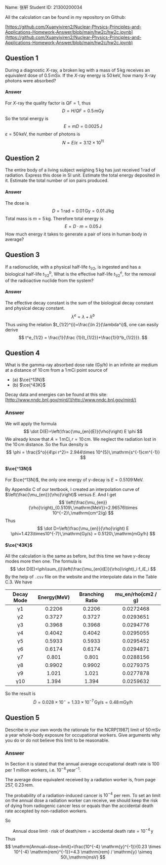 Name: 张轩
Student ID: 21300200034

All the calculation can be found in my repository on Github:

[https://github.com/Xuanyiyiren2/Nuclear-Physics-Principles-and-Applications-Homework-Answer/blob/main/hw2c/hw2c.ipynb](https://github.com/Xuanyiyiren2/Nuclear-Physics-Principles-and-Applications-Homework-Answer/blob/main/hw2c/hw2c.ipynb)

## Question 1

During a diagnostic $X$-ray, a broken leg with a mass of $5\,\mathrm{kg}$ receives an equivalent dose of $0.5\,\mathrm{mSv}$. If the $X$-ray energy is $50\,\mathrm{keV}$, how many X-ray photons were absorbed?

#### Answer

For $X$-ray the quality factor is $QF=1$, thus
$$
D = H/QF = 0.5 \,\mathrm{mGy}
$$
So the total energy is
$$
E = mD = 0.0025\,\mathrm{J}
$$
$\varepsilon = 50\,\mathrm{keV}$, the number of photons is
$$
N = E/\varepsilon = 3.12\times 10^{11}
$$

## Question 2

The entire body of a living subject weighing $5\,\mathrm{kg}$ has just received $1\,\mathrm{rad}$ of radiation. Express this dose in $\mathrm{SI}$ unit. Estimate the total energy deposited in it. Estimate the total number of ion pairs produced. 

#### Answer

The dose is
$$
D=1\,\mathrm{rad}=0.01\,\mathrm{Gy}=0.01\,\mathrm{J/kg}
$$
Total mass is $m=5\,\mathrm{kg}$. Therefore total energy is
$$
E = D\cdot m=0.05\,\mathrm{J}
$$
How much energy it takes to generate a pair of ions in human body in average?


## Question 3

If a radionuclide, with a physical half-life $t_{1/2}$, is ingested and has a biological half-life $t^b_{1/2}$, What is the effective half-life $t^e_{1/2}$, for the removal of the radioactive nuclide from the system?

#### Answer

The effective decay constant is the sum of the biological decay constant and physical decay constant.
$$
\lambda^e=\lambda+\lambda^b
$$
Thus using the relation $t_{1/2}^{i}=\frac{\ln 2}{\lambda^i}$, one can easily derive
$$
t^e_{1/2} = \frac{1}{\frac {1}{t_{1/2}}+\frac{1}{t^b_{1/2}}}.
$$

## Question 4

What is the gamma-ray absorbed dose rate ($\mathrm{Gy/h}$) in an infinite air medium at a distance of $10\,\mathrm{cm}$ from a $1\,\mathrm{mCi}$ point source of  

- (a) $\ce{^13N}$
- (b) $\ce{^43K}$

Decay data and energies can be found at this site:  [http://www.nndc.bnl.gov/mird/](http://www.nndc.bnl.gov/mird/)

### Answer

We will apply the formula
$$
\dot D(E)=\left(\frac{\mu_{en}(E)}{\rho}\right) E \phi
$$
We already know that $A = 1\,\mathrm{mCi},r = 10\,\mathrm{cm}$. We neglect the radiation lost in the $10\,\mathrm{cm}$ distance. So the flux density is
$$
\phi = \frac{S^o}{4\pi r^2}= 2.944\times 10^{5}\,\mathrm{s^{-1}cm^{-1}}
$$

#### $\ce{^13N}$

For $\ce{^13N}$, the only one energy of $\gamma$-decay is $E=0.5109\,\mathrm{MeV}$.

By Appendix C of our textbook, I created an interpolation curve of $\left(\frac{\mu_{en}}{\rho}\right)$ versus $E$. And I get
$$
\left(\frac{\mu_{en}}{\rho}\right)_{0.5109\,\mathrm{MeV}}=2.96576\times 10^{−2}\,\mathrm{cm^2/g}
$$
Thus 
$$
\dot D=\left(\frac{\mu_{en}}{\rho}\right) E \phi=1.423\times10^{-7}\,\mathrm{Gy/s} = 0.5120\,\mathrm{mGy/h}
$$

#### $\ce{^43K}$

All the calculation is the same as before, but this time we have $\gamma$-decay modes more then one. The formula is
$$
\dot D(E)=\phi\sum_{i}\left(\frac{\mu_{en}(E)}{\rho}\right)_i f_iE_i 
$$
By the help of `.csv` file on the website and the interpolate data in the Table C.3. We have

| Decay Mode | Energy(MeV) | Branching Ratio | mu_en/rho(cm2 / g) |
| :--------: | :---------: | :-------------: | :----------------: |
|     γ1     |   0.2206    |     0.2206      |     0.0272468      |
|     γ2     |   0.3727    |     0.3727      |     0.0293651      |
|     γ3     |   0.3968    |     0.3968      |     0.0294776      |
|     γ4     |   0.4042    |     0.4042      |     0.0295055      |
|     γ5     |   0.5933    |     0.5933      |     0.0295452      |
|     γ6     |   0.6174    |     0.6174      |     0.0294871      |
|     γ7     |    0.801    |      0.801      |     0.0288156      |
|     γ8     |   0.9902    |     0.9902      |     0.0279375      |
|     γ9     |    1.021    |      1.021      |     0.0277878      |
|    γ10     |    1.394    |      1.394      |     0.0259632      |

So the result is
$$
\dot D = 0.028\times 10^{-} = 1.33\times 10^{-7}\,\mathrm{Gy/s}=0.48\,\mathrm{mGy/h}
$$

## Question 5

Describe in your own words the rationale for the NCRP[1987] limit of $50 \,\mathrm{mSv}$ a year whole-body exposure for occupational workers. Give arguments why you do or do not believe this limit to be reasonable.

### Answer

In Section it is stated that the annual average occupational death rate is 100 per 1 million workers, i.e. $10^{-4}\,\mathrm{year^{-1}}$.

The average dose equivalent received by a radiation worker is, from page  257, $0.23\,\mathrm{rem}$.

The probability of a radiation-induced cancer is $10^{-4}$ per $\mathrm{rem}$. To set an limit on the annual dose a radiation worker can receive, we should keep the risk of dying from radiogenic cancer less or equals than the  accidental death rate accepted by non-radiation workers.

So

$$
\mathrm{Annual~dose~limit}\cdot \mathrm{risk~of~death/rem}=\mathrm{accidental~death~rate}=10^{-4}\,\mathrm{y}
$$
Thus
$$
\mathrm{Annual~dose~limit}=\frac{10^{-4} \mathrm{y}^{-1}}{0.23 \times 10^{-4} \mathrm{rem}^{-1}}=4.3 \mathrm{rem} / \mathrm{y} \simeq 50\,\mathrm{msV}
$$
